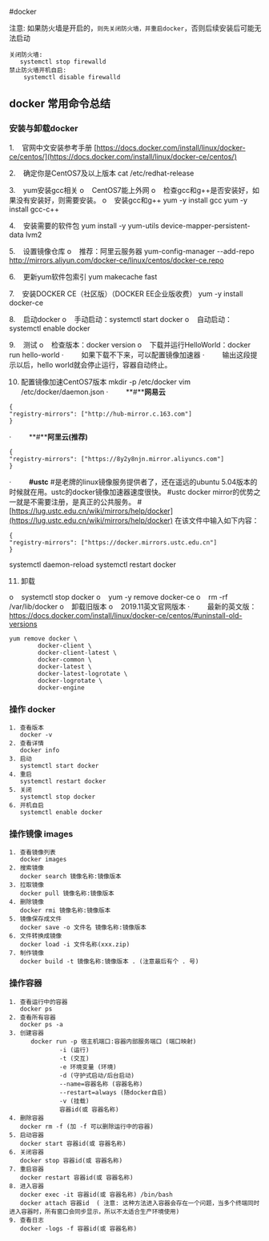 #docker 

 注意: 如果防火墙是开启的，`则先关闭防火墙，并重启docker`，否则后续安装后可能无法启动 
 ```
 关闭防火墙:
	systemctl stop firewalld
 禁止防火墙开机自启: 
	 systemctl disable firewalld
```

## docker 常用命令总结

### 安装与卸载docker
1.    官网中文安装参考手册
[https://docs.docker.com/install/linux/docker-ce/centos/](https://docs.docker.com/install/linux/docker-ce/centos/)

2.    确定你是CentOS7及以上版本
cat /etc/redhat-release

3.    yum安装gcc相关
o    CentOS7能上外网
o    检查gcc和g++是否安装好，如果没有安装好，则需要安装。
o    安装gcc和g++
yum -y install gcc
yum -y install gcc-c++

4.    安装需要的软件包
yum install -y yum-utils device-mapper-persistent-data lvm2

5.    设置镜像仓库
o    推荐：阿里云服务器
yum-config-manager --add-repo http://mirrors.aliyun.com/docker-ce/linux/centos/docker-ce.repo

6.    更新yum软件包索引
yum makecache fast

7.    安装DOCKER CE（社区版）（DOCKER EE企业版收费）
yum -y install docker-ce

8.    启动docker
o    手动启动：systemctl start docker
o    自动启动：systemctl enable docker 

9.    测试
o    检查版本：docker version
o    下载并运行HelloWorld：docker run hello-world
·         如果下载不下来，可以配置镜像加速器
·         输出这段提示以后，hello world就会停止运行，容器自动终止。

10. 配置镜像加速CentOS7版本
mkdir -p /etc/docker
vim  /etc/docker/daemon.json
·         **#****网易云**
```
{
"registry-mirrors": ["http://hub-mirror.c.163.com"]
}
```

·         **#****阿里云(推荐)**
```
{
"registry-mirrors": ["https://8y2y8njn.mirror.aliyuncs.com"]
}
```

·         **#ustc**
#是老牌的linux镜像服务提供者了，还在遥远的ubuntu 5.04版本的时候就在用。ustc的docker镜像加速器速度很快。
#ustc docker mirror的优势之一就是不需要注册，是真正的公共服务。
#[https://lug.ustc.edu.cn/wiki/mirrors/help/docker](https://lug.ustc.edu.cn/wiki/mirrors/help/docker)
在该文件中输入如下内容：
```
{  
"registry-mirrors": ["https://docker.mirrors.ustc.edu.cn"]  
}
```
systemctl daemon-reload
systemctl restart docker

11. 卸载

o    systemctl stop docker
o    yum -y remove docker-ce
o    rm -rf /var/lib/docker
o    卸载旧版本
o    2019.11英文官网版本
·         最新的英文版：https://docs.docker.com/install/linux/docker-ce/centos/#uninstall-old-versions
```
yum remove docker \
		docker-client \
		docker-client-latest \
		docker-common \
		docker-latest \
		docker-latest-logrotate \
		docker-logrotate \
		docker-engine
```




### 操作 docker
```docker
1. 查看版本
   docker -v 
2. 查看详情
   docker info 
3. 启动
   systemctl start docker 
4. 重启
   systemctl restart docker 
5. 关闭
   systemctl stop docker 
6. 开机自启
   systemctl enable docker 
```


### 操作镜像 images
```images
1. 查看镜像列表
   docker images 
2. 搜索镜像
   docker search 镜像名称:镜像版本 
3. 拉取镜像
   docker pull 镜像名称:镜像版本
4. 删除镜像
   docker rmi 镜像名称:镜像版本
5. 镜像保存成文件
   docker save -o 文件名 镜像名称:镜像版本
6. 文件转换成镜像
   docker load -i 文件名称(xxx.zip)
7. 制作镜像 
   docker build -t 镜像名称:镜像版本 . (注意最后有个 . 号)
```


### 操作容器

```
1. 查看运行中的容器
   docker ps
2. 查看所有容器
   docker ps -a
3. 创建容器
      docker run -p 宿主机端口:容器内部服务端口 (端口映射)
			  -i (运行)
			  -t (交互)
			  -e 环境变量 (环境)
			  -d (守护式启动/后台启动)
			  --name=容器名称 (容器名称)
			  --restart=always (随docker自启)
			  -v (挂载)
			  容器id(或 容器名称)
4. 删除容器
   docker rm -f (加 -f 可以删除运行中的容器)
5. 启动容器
   docker start 容器id(或 容器名称)
6. 关闭容器
   docker stop 容器id(或 容器名称)
7. 重启容器
   docker restart 容器id(或 容器名称)
8. 进入容器
   docker exec -it 容器id(或 容器名称) /bin/bash
   docker attach 容器id  ( 注意: 这种方法进入容器会存在一个问题，当多个终端同时进入容器时，所有窗口会同步显示，所以不太适合生产环境使用)
9. 查看日志
   docker -logs -f 容器id(或 容器名称)
```

